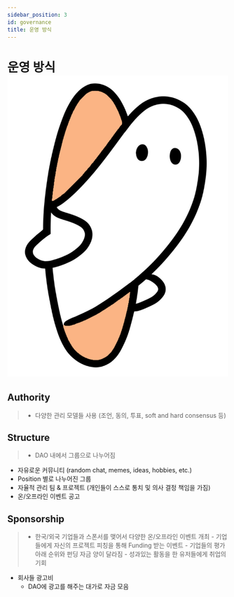 ```yaml
---
sidebar_position: 3
id: governance
title: 운영 방식
---
```


# 운영 방식 ![ilzom_next](../../static/img/ilzom_orange.png)

## Authority
> - 다양한 관리 모델들 사용 (조언, 동의, 투표, soft and hard consensus 등)

## Structure
> - DAO 내에서 그룹으로 나누어짐
- 자유로운 커뮤니티 (random chat, memes, ideas, hobbies, etc.)
- Position 별로 나누어진 그룹
- 자율적 관리 팀 & 프로젝트 (개인들이 스스로 통치 및 의사 결정 책임을 가짐)
- 온/오프라인 이벤트 공고

## Sponsorship 
> - 한국/외국 기업들과 스폰서를 맺어서 다양한 온/오프라인 이벤트 개최 
    - 기업들에게 자신의 프로젝트 피칭을 통해 Funding 받는 이벤트 
    - 기업들의 평가 아래 순위와 펀딩 자금 양이 달라짐
    - 성과있는 활동을 한 유저들에게 취업의 기회 
- 회사들 광고비 
    - DAO에 광고를 해주는 대가로 자금 모음
    


